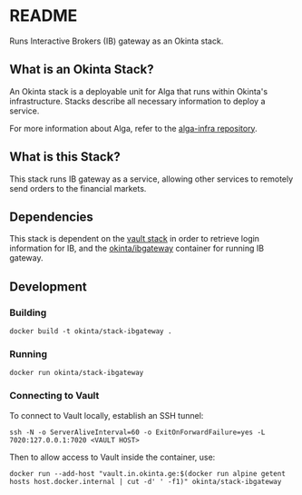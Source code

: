 # README

Runs Interactive Brokers (IB) gateway as an Okinta stack.

## What is an Okinta Stack?

An Okinta stack is a deployable unit for Alga that runs within Okinta's infrastructure.
Stacks describe all necessary information to deploy a service.

For more information about Alga, refer to the [alga-infra repository][1].

## What is this Stack?

This stack runs IB gateway as a service, allowing other services to remotely
send orders to the financial markets.

## Dependencies

This stack is dependent on the [vault stack][2] in order to retrieve login
information for IB, and the [okinta/ibgateway][3] container for running IB
gateway.

## Development

### Building

    docker build -t okinta/stack-ibgateway .

### Running

    docker run okinta/stack-ibgateway

### Connecting to Vault

To connect to Vault locally, establish an SSH tunnel:

    ssh -N -o ServerAliveInterval=60 -o ExitOnForwardFailure=yes -L 7020:127.0.0.1:7020 <VAULT HOST>

Then to allow access to Vault inside the container, use:

    docker run --add-host "vault.in.okinta.ge:$(docker run alpine getent hosts host.docker.internal | cut -d' ' -f1)" okinta/stack-ibgateway

[1]: https://github.com/okinta/alga-infra
[2]: https://github.com/okinta/stack-vault
[3]: https://github.com/okinta/ibgateway

